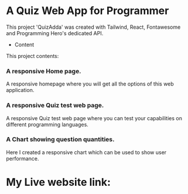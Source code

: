 # A Quiz Web App for Programmer

This project 'QuizAdda' was created with Tailwind, React, Fontawesome and Programming Hero's dedicated API.

- Content

This project contents:

### A responsive Home page.

A responsive homepage where you will get all the options of this web application.

### A responsive Quiz test web page.

A responsive Quiz test web page where you can test your capabilities on different programming languages.

### A Chart showing question quantities.

Here I created a responsive chart which can be used to show user performance.



# My Live website link: 

